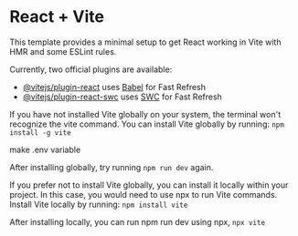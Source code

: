# React + Vite

This template provides a minimal setup to get React working in Vite with HMR and some ESLint rules.

Currently, two official plugins are available:

- [@vitejs/plugin-react](https://github.com/vitejs/vite-plugin-react/blob/main/packages/plugin-react/README.md) uses [Babel](https://babeljs.io/) for Fast Refresh
- [@vitejs/plugin-react-swc](https://github.com/vitejs/vite-plugin-react-swc) uses [SWC](https://swc.rs/) for Fast Refresh

If you have not  installed Vite globally on your system, the terminal won't recognize the vite command. You can install Vite globally by running:
`npm install -g vite`

make .env variable

After installing globally, try running `npm run dev` again.



If you prefer not to install Vite globally, you can install it locally within your project. In this case, you would need to use npx to run Vite commands. Install Vite locally by running:
`npm install vite`



After installing locally, you can run npm run dev using npx,
`npx vite`
